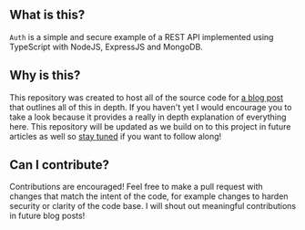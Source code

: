 ## What is this?
`Auth` is a simple and secure example of a REST API implemented using TypeScript with NodeJS, ExpressJS and MongoDB. 

## Why is this?
This repository was created to host all of the source code for [a blog post](https://blog.cryptobyte.dev/basic-typescript-express-auth/) that outlines all of this in depth. If you haven't yet I would encourage you to take a look because it provides a really in depth explanation of everything here. This repository will be updated as we build on to this project in future articles as well so [stay tuned](https://blog.cryptobyte.dev/#/portal/) if you want to follow along!

## Can I contribute?
Contributions are encouraged! Feel free to make a pull request with changes that match the intent of the code, for example changes to harden security or clarity of the code base. I will shout out meaningful contributions in future blog posts!